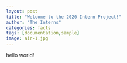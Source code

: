 ```yaml
---
layout: post
title: "Welcome to the 2020 Intern Project!"
author: "The Interns"
categories: facts
tags: [documentation,sample]
image: air-1.jpg
---
```


hello world! 
